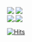 <div>
    <a href="#"><img align=top src="https://github-readme-stats.vercel.app/api/top-langs/?username=miptleha&layout=compact&title_color=1F2328"/></a>
    <a href="#"><img align=top src="https://github-readme-stats.vercel.app/api?username=miptleha&rank_icon=percentile&hide=contribs&title_color=1F2328"/></a>
<div>

<a href="#">
  <img align="center" src="https://github-readme-stats.vercel.app/api/pin/?username=miptleha&repo=github-readme-stats&theme=buefy" />
</a>
<a href="#">
  <img align="center" src="https://github-readme-stats.vercel.app/api/pin/?username=miptleha&repo=miptleha.github.io&theme=buefy" />
</a>

[![Hits](https://hits.seeyoufarm.com/api/count/incr/badge.svg?url=https%3A%2F%2Fgithub.com%2Fmiptleha&count_bg=%230C7DBD&title_bg=%23555555&icon=&icon_color=%23E7E7E7&title=hits&edge_flat=false)](https://hits.seeyoufarm.com)
